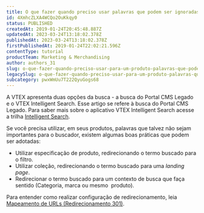 ```yaml
---
title: O que fazer quando preciso usar palavras que podem ser ignoradas pelo buscador em um produto?
id: 4XmhcZLXA4WCQo2OuKkqy0
status: PUBLISHED
createdAt: 2019-01-24T20:45:48.887Z
updatedAt: 2023-03-24T13:18:02.378Z
publishedAt: 2023-03-24T13:18:02.378Z
firstPublishedAt: 2019-01-24T22:02:21.596Z
contentType: tutorial
productTeam: Marketing & Merchandising
author: authors_31
slug: o-que-fazer-quando-preciso-usar-para-um-produto-palavras-que-podem-ser
legacySlug: o-que-fazer-quando-preciso-usar-para-um-produto-palavras-que-podem-ser
subcategory: pwxWmUu7T222QyuGogs68
---
```


<div class = "alert alert-warning">
  A VTEX apresenta duas opções da busca - a busca do Portal CMS Legado e o VTEX Intelligent Search. Esse artigo se refere à busca do Portal CMS Legado. Para saber mais sobre o aplicativo VTEX Intelligent Search acesse a trilha <a href = "https://help.vtex.com/pt/tracks/vtex-intelligent-search--19wrbB7nEQcmwzDPl1l4Cb">Intelligent Search</a>.
</div>

Se você precisa utilizar, em seus produtos, palavras que talvez não sejam importantes para o buscador, existem algumas boas práticas que podem ser adotadas:

- Utilizar especificação de produto, redirecionando o termo buscado para o filtro.
- Utilizar coleção, redirecionando o termo buscado para uma *landing page*.
- Redirecionar o termo buscado para um contexto de busca que faça sentido (Categoria, marca ou mesmo  produto).

Para entender como realizar configuração de redirecionamento, leia [Mapeamento de URLs (Redirecionamento 301)](http://help.vtex.com/faq/mapeamento-de-urls-redirecionamento-301/ "Mapeamento de URLs (Redirecionamento 301)").
